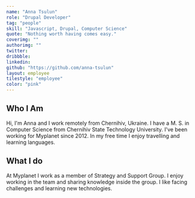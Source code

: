 ```yaml
---
name: "Anna Tsulun"
role: "Drupal Developer"
tag: "people"
skill: "Javascript, Drupal, Computer Science"
quote: "Nothing worth having comes easy."
coverimg: ""
authorimg: ""
twitter:
dribbble: 
linkedin:
github: "https://github.com/anna-tsulun"
layout: employee
tilestyle: "employee"
color: "pink"
---
```


## Who I Am

 Hi, I'm Anna and I work remotely from Chernihiv, Ukraine. I have a M. S. in Computer Science from Chernihiv State Technology University. I've been working for Myplanet since 2012. In my free time I enjoy travelling and learning languages.

## What I do

At Myplanet I work as a member of Strategy and Support Group. I enjoy working in the team and sharing knowledge inside the group. I like facing challenges and learning new technologies.
